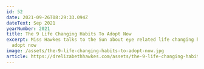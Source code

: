 ```yaml
---
id: 52
date: 2021-09-26T08:29:33.094Z
dateText: Sep 2021
yearNumber: 2021
title: The 9 Life Changing Habits To Adopt Now
excerpt: Miss Hawkes talks to the Sun about eye related life changing habits to
  adopt now
image: /assets/the-9-life-changing-habits-to-adopt-now.jpg
article: https://drelizabethhawkes.com/assets/the-9-life-changing-habits-to-adopt-now.jpg
---
```

